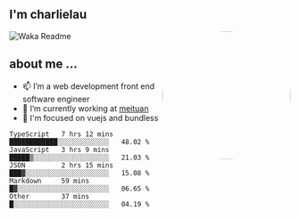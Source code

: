 
<h2>I'm charlielau</h2>
<img align='right' style="border-radius:50%" src="https://avatars1.githubusercontent.com/u/44078251?s=460&u=6b4f1c257663e44063b0b6a21c9c94f45bcfdcc7&v=4" width="230">

![Waka Readme](https://github.com/CharlieLau/charlielau/workflows/Waka%20Readme/badge.svg)

## about me ...
- 📫 I’m a web development front end software engineer
- 🔭 I’m currently working at  <a href="https://www.meituan.com">meituan</a>
- 🔭 I'm focused on vuejs and bundless

<!-- <p align="center">
  <a href="https://github.com/charlielau" class="rich-diff-level-one">
    <img src="https://github-readme-stats.vercel.app/api?username=charlielau&title_color=333&text_color=777" alt="CharlieLau" >
  </a>
</p> -->

<!--START_SECTION:waka-->
```text
TypeScript   7 hrs 12 mins   ████████████░░░░░░░░░░░░░   48.02 % 
JavaScript   3 hrs 9 mins    █████▒░░░░░░░░░░░░░░░░░░░   21.03 % 
JSON         2 hrs 15 mins   ███▓░░░░░░░░░░░░░░░░░░░░░   15.08 % 
Markdown     59 mins         █▓░░░░░░░░░░░░░░░░░░░░░░░   06.65 % 
Other        37 mins         █░░░░░░░░░░░░░░░░░░░░░░░░   04.19 % 
```
<!--END_SECTION:waka-->
